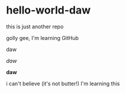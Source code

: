 # hello-world-daw
this is just another repo

golly gee, I'm learning GitHub

daw

*daw*

**daw**

i can't believe (it's not butter!) I'm learning this
